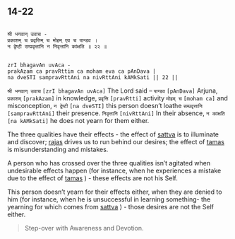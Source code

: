 ## 14-22


```shloka-sa

श्री भगवान् उवाच -
प्रकाशम् च प्रवृत्तिम् च मोहम् एव च पान्डव ।
न द्वेष्टी सम्प्रवृत्तानि न निवृत्तानि कांक्षति ॥ २२ ॥

```
```shloka-sa-hk

zrI bhagavAn uvAca -
prakAzam ca pravRttim ca moham eva ca pAnDava |
na dveSTI sampravRttAni na nivRttAni kAMkSati || 22 ||

```
`श्री भगवान् उवाच` `[zrI bhagavAn uvAca]` The Lord said –
`पान्डव` `[pAnDava]` Arjuna, `प्रकाशम्` `[prakAzam]` in knowledge, `प्रवृत्ति` `[pravRtti]` activity `मोहम् च` `[moham ca]` and misconception, `न द्वेष्टी` `[na dveSTI]` this person doesn’t loathe `सम्प्रवृत्तानि` `[sampravRttAni]` their presence. `निवृत्तानि` `[nivRttAni]` In their absence, `न कांक्षति` `[na kAMkSati]` he does not yearn for them either.

<a name='satva_rajas_tamas_effects'></a>
The three qualities have their effects - the effect of 
[sattva](sattva)
 is to illuminate and discover; 
[rajas](rajas)
 drives us to run behind our desires; the effect of 
[tamas](tamas)
 is misunderstanding and mistakes. 

A person who has crossed over the three qualities isn’t agitated when undesirable effects happen (for instance, when he experiences a mistake due to the effect of 
[tamas](tamas)
) - these effects are not his Self. 

This person doesn’t yearn for their effects either, when they are denied to him (for instance, when he is unsuccessful in learning something- the yearning for which comes from 
[sattva](sattva)
) - those desires are not the Self either.



<a name='applopener_195'></a>
> Step-over with Awareness and Devotion.



